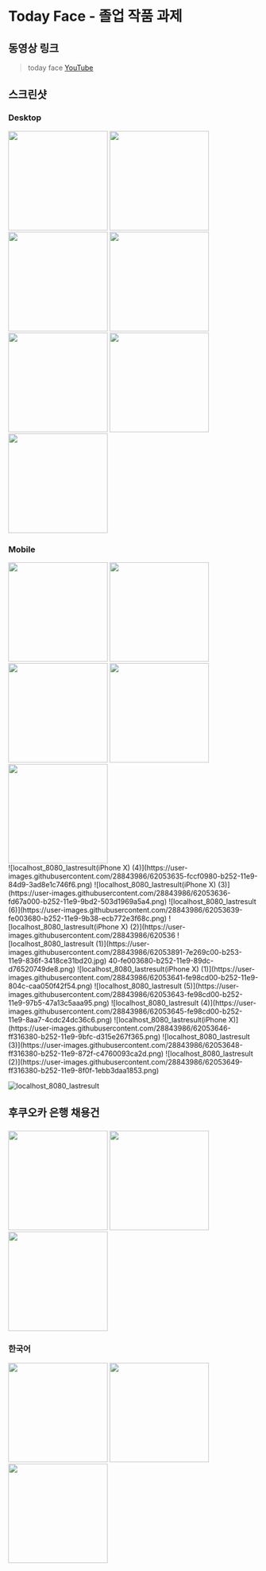 # Today Face - 졸업 작품 과제
## 동영상 링크
> today face
[YouTube](https://www.youtube.com/watch?v=n3lXkjVk9I4&list=LLH8T6YlGhUaTF0VGBQkJnbA&index=2&t=45s)

## 스크린샷
### Desktop
<div>
  <img width="200" src="https://user-images.githubusercontent.com/28843986/62053650-ffc9fa00-b252-11e9-8772-a1f4270a0289.png">
  <img width="200" src="https://user-images.githubusercontent.com/28843986/62053891-7e269c00-b253-11e9-836f-3418ce31bd20.jpg">
  <img width="200" src="https://user-images.githubusercontent.com/28843986/62053649-ff316380-b252-11e9-8f0f-1ebb3daa1853.png">
  <img width="200" src="https://user-images.githubusercontent.com/28843986/62053648-ff316380-b252-11e9-872f-c4760093ca2d.png">
  <img width="200" src="https://user-images.githubusercontent.com/28843986/62053645-fe98cd00-b252-11e9-8aa7-4cdc24dc36c6.png">
  <img width="200" src="https://user-images.githubusercontent.com/28843986/62053643-fe98cd00-b252-11e9-97b5-47a13c5aaa95.png">
  <img width="200" src="https://user-images.githubusercontent.com/28843986/62053639-fe003680-b252-11e9-9b38-ecb772e3f68c.png">
</div>

### Mobile
<div>
  <img width="200" src="https://user-images.githubusercontent.com/28843986/62053646-ff316380-b252-11e9-9bfc-d315e267f365.png">
  <img width="200" src="https://user-images.githubusercontent.com/28843986/62053641-fe98cd00-b252-11e9-804c-caa050f42f54.png">
  <img width="200" src="https://user-images.githubusercontent.com/28843986/62053640-fe003680-b252-11e9-89dc-d76520749de8.png">
  <img width="200" src="https://user-images.githubusercontent.com/28843986/62053636-fd67a000-b252-11e9-9bd2-503d1969a5a4.png">
  <img width="200" src="https://user-images.githubusercontent.com/28843986/62053635-fccf0980-b252-11e9-84d9-3ad8e1c746f6.png">
</div>
![localhost_8080_lastresult(iPhone X) (4)](https://user-images.githubusercontent.com/28843986/62053635-fccf0980-b252-11e9-84d9-3ad8e1c746f6.png)
![localhost_8080_lastresult(iPhone X) (3)](https://user-images.githubusercontent.com/28843986/62053636-fd67a000-b252-11e9-9bd2-503d1969a5a4.png)
![localhost_8080_lastresult (6)](https://user-images.githubusercontent.com/28843986/62053639-fe003680-b252-11e9-9b38-ecb772e3f68c.png)
![localhost_8080_lastresult(iPhone X) (2)](https://user-images.githubusercontent.com/28843986/620536
![localhost_8080_lastresult (1)](https://user-images.githubusercontent.com/28843986/62053891-7e269c00-b253-11e9-836f-3418ce31bd20.jpg)
40-fe003680-b252-11e9-89dc-d76520749de8.png)
![localhost_8080_lastresult(iPhone X) (1)](https://user-images.githubusercontent.com/28843986/62053641-fe98cd00-b252-11e9-804c-caa050f42f54.png)
![localhost_8080_lastresult (5)](https://user-images.githubusercontent.com/28843986/62053643-fe98cd00-b252-11e9-97b5-47a13c5aaa95.png)
![localhost_8080_lastresult (4)](https://user-images.githubusercontent.com/28843986/62053645-fe98cd00-b252-11e9-8aa7-4cdc24dc36c6.png)
![localhost_8080_lastresult(iPhone X)](https://user-images.githubusercontent.com/28843986/62053646-ff316380-b252-11e9-9bfc-d315e267f365.png)
![localhost_8080_lastresult (3)](https://user-images.githubusercontent.com/28843986/62053648-ff316380-b252-11e9-872f-c4760093ca2d.png)
![localhost_8080_lastresult (2)](https://user-images.githubusercontent.com/28843986/62053649-ff316380-b252-11e9-8f0f-1ebb3daa1853.png)

![localhost_8080_lastresult](https://user-images.githubusercontent.com/28843986/62053650-ffc9fa00-b252-11e9-8772-a1f4270a0289.png)


## 후쿠오카 은행 채용건
### 
<div>
  <img width="200" src="https://user-images.githubusercontent.com/28843986/62045976-d18fee80-b241-11e9-8df4-692bb47e1233.jpg">
  <img width="200" src="https://user-images.githubusercontent.com/28843986/62045977-d18fee80-b241-11e9-88cc-b45743989e3a.jpg">
  <img width="200" src="https://user-images.githubusercontent.com/28843986/62045978-d18fee80-b241-11e9-8414-1c010b313d6f.jpg">
</div>

### 한국어
<div>
  <img width="200" src="https://user-images.githubusercontent.com/28843986/62045980-d2288500-b241-11e9-85bf-f269b516fb4e.jpg">
  <img width="200" src="https://user-images.githubusercontent.com/28843986/62045981-d2288500-b241-11e9-8a7a-cd8c81c8cdd2.jpg">
  <img width="200" src="https://user-images.githubusercontent.com/28843986/62045983-d2c11b80-b241-11e9-930d-23e802659eab.jpg">
</div>
